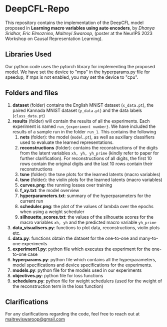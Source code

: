 # DeepCFL-Repo

This repository contains the implementation of the DeepCFL model proposed in **Learning macro variables using auto encoders**, by *Dhanya Sridhar, Eric Elmoznino, Maitreyi Swaroop*, (poster at the NeurIPS 2023 Workshop on Causal Representation Learning).

## Libraries Used
Our python code uses the pytorch library for implementing the proposed model. 
We have set the device to "mps" in the hyperparams.py file for speedup, if mps is not enabled, you may set the device to "cpu".

## Folders and files
1. **dataset** (folder) contains the English MNIST dataset (```x_data.pt```), the paired Kannada MNIST dataset (```y_data.pt```) and the data labels (```class_data.pt```)
2. **results** (folder) will contain the results of all the experiments. Each experiment is named ```run_{experiment number}```. We have included the results of a sample run in the folder ```run_1```. This contains the following
    1. **nets** (folder): the model (```model.pt```), as well as auxiliary classifiers used to evaluate the learned representations.
    2. **reconstructions** (folder): contains the reconstructions of the digits from the latent variables ```xh, yh, yh_prime``` (kindly refer to paper for further clarification). For reconstructions of all digits, the first 10 rows contain the original digits and the last 10 rows contain their reconstructions
    3. **tsne** (folder): the tsne plots for the learned latents (macro variables)
    4. **tsne** (folder): the violin plots for the learned latents (macro variables)
    5. **curves.png**: the running losses over training
    6. **f_xy.txt**: the model overview
    7. **hyperparameters.txt**: summary of the hyperparameters for the current run
    8. **scheduler.png**: the plot of the values of lambda over the epochs when using a weight scheduler
    9. **silhouette_scores.txt**: the values of the silhouette scores for the macro variables ```xh, yh``` and the predicted macro variable ```yh_prime```
3. **data_visualisers.py**: functions to plot data, reconstructions, violin plots etc.
4. **data.py**: functions obtain the dataset for the one-to-one and many-to-one experiments
5. **experiment1.py**: python file which executes the experiment for the one-to-one case
6. **hyperparams.py**: python file which contains all the hyperparameters, model specifications and device specifications for the experiments. 
7. **models.py**: python file for the models used in our experiments
8. **objectives.py**: python file for loss functions
9. **schedulers.py**: python file for weight schedulers (used for the weight of the reconstruction term in the loss function)

## Clarifications
For any clarifications regarding the code, feel free to reach out at maitreyiswaroop@gmail.com

